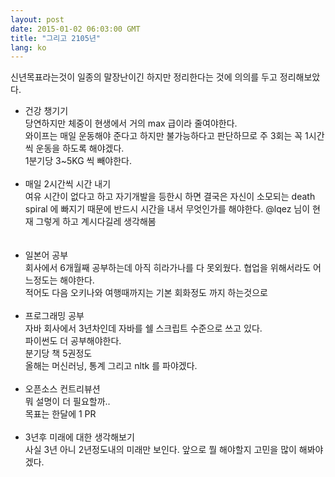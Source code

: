 ```yaml
---
layout: post
date: 2015-01-02 06:03:00 GMT
title: "그리고 2105년"
lang: ko
---
```

<p>신년목표라는것이 일종의 말장난이긴 하지만 정리한다는 것에 의의를 두고 정리해보았다.</p>
<ul>
<li>건강 챙기기<br />당연하지만 체중이 현생에서 거의 max 급이라 줄여야한다.&nbsp;<br />와이프는 매일 운동해야 준다고 하지만 불가능하다고 판단하므로 주 3회는 꼭 1시간씩 운동을 하도록 해야겠다.&nbsp;<br />1분기당 3~5KG 씩 빼야한다.<br /><br /></li>
<li>매일 2시간씩 시간 내기<br />여유 시간이 없다고 하고 자기개발을 등한시 하면 결국은 자신이 소모되는 death spiral 에 빠지기 때문에 반드시 시간을 내서 무엇인가를 해야한다. @lqez 님이 현재 그렇게 하고 계시다길레 생각해봄&nbsp;<br /><br /><br /></li>
<li>일본어 공부<br />회사에서 6개월째 공부하는데 아직 히라가나를 다 못외웠다. 협업을 위해서라도 어느정도는 해야한다.<br />적어도 다음 오키나와 여행때까지는 기본 회화정도 까지 하는것으로&nbsp;<br /><br /></li>
<li>프로그래밍 공부<br />자바 회사에서 3년차인데 자바를 쉘 스크립트 수준으로 쓰고 있다.&nbsp;<br />파이썬도 더 공부해야한다.<br />분기당 책 5권정도&nbsp;<br />올해는 머신러닝, 통계 그리고 nltk 를 파야겠다.&nbsp;<br /><br /></li>
<li>오픈소스 컨트리뷰션<br />뭐 설명이 더 필요할까..<br />목표는 한달에 1 PR&nbsp;<br /><br /></li>
<li>3년후 미래에 대한 생각해보기<br />사실 3년 아니 2년정도내의 미래만 보인다. 앞으로 뭘 해야할지 고민을 많이 해봐야겠다.</li>
</ul>
